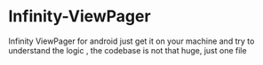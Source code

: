 # Infinity-ViewPager


 Infinity ViewPager for android
just get it on your machine and try to understand the logic , the codebase is not that huge, just one file
